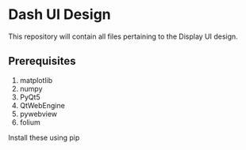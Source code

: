 # Dash UI Design

This repository will contain all files pertaining to the Display UI design.

## Prerequisites
1. matplotlib
2. numpy
3. PyQt5
4. QtWebEngine
5. pywebview
6. folium

Install these using pip
